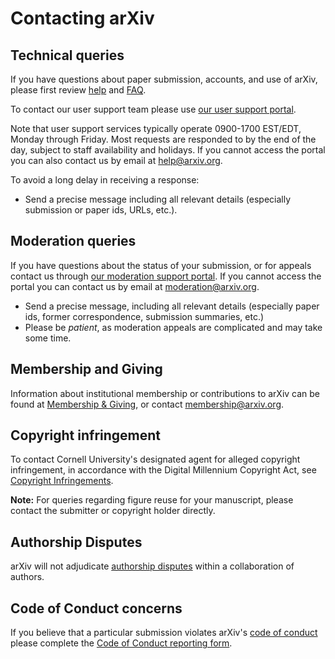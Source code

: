 Contacting arXiv
===============================

## Technical queries

If you have questions about paper submission, accounts, and use of arXiv, please first review [help](/help) and [FAQ](/help/faq). 

To contact our user support team please use [our user support portal](http://arxiv.org/support/general_help).

Note that user support services typically operate 0900-1700 EST/EDT, Monday through Friday. Most requests are responded to by the end of the day, subject to staff availability and holidays. If you cannot access the portal you can also contact us by email at help@arxiv.org.

To avoid a long delay in receiving a response:

-   Send a precise message including all relevant details (especially submission or paper ids, URLs, etc.).


## Moderation queries

If you have questions about the status of your submission, or for appeals contact us through [our moderation support portal](https://arxiv.org/support/moderation_help).
If you cannot access the portal you can contact us by email at moderation@arxiv.org.
 
-   Send a precise message, including all relevant details (especially paper ids, former correspondence, submission summaries, etc.)
-   Please be *patient*, as moderation appeals are complicated and may take some time.

## Membership and Giving

Information about institutional membership or contributions to arXiv can be found at [Membership & Giving](/about/give), or contact membership@arxiv.org.

## Copyright infringement

To contact Cornell University's designated agent for alleged copyright infringement, in accordance with the Digital Millennium Copyright Act,
see [Copyright Infringements](http://www.cornell.edu/copyright-infringement.cfm). 

<span id="figures"></span>
**Note:** For queries regarding figure reuse for your manuscript, please contact the submitter or copyright holder directly.

## Authorship Disputes

arXiv will not adjudicate [authorship disputes](/help/authority#coauthor) within a collaboration of authors. 

## Code of Conduct concerns

If you believe that a particular submission violates arXiv's [code of conduct](policies/code_of_conduct) please complete the [Code of Conduct reporting form](https://cornell.ca1.qualtrics.com/jfe/form/SV_6FgHTrYs5JT30wZ).
